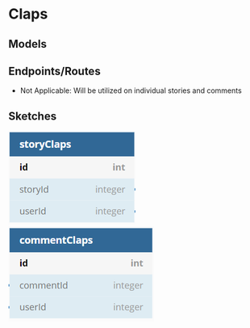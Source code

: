 
# Claps
## Models
## Endpoints/Routes
- Not Applicable: Will be utilized on individual stories and comments
## Sketches
![story-claps ERD Diagram](https://github.com/AaronTheBruce/maximum/blob/master/documentation/feature-packets/images/storyClaps-model.png)
![story-claps ERD Diagram](https://github.com/AaronTheBruce/maximum/blob/master/documentation/feature-packets/images/commentClaps-model.png)
